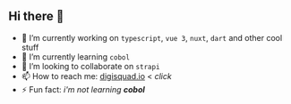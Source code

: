## Hi there 👋

- 🔭 I’m currently working on `typescript`, `vue 3`, `nuxt`, `dart` and other cool stuff
- 🌱 I’m currently learning `cobol`
- 👯 I’m looking to collaborate on `strapi`
- 📫 How to reach me:  [digisquad.io](https://digisquad.io/) < _click_
- ⚡ Fun fact: _i'm not learning **cobol**_
